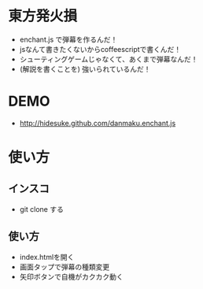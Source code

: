 東方発火損
==========

* enchant.js で弾幕を作るんだ！
* jsなんて書きたくないからcoffeescriptで書くんだ！
* シューティングゲームじゃなくて、あくまで弾幕なんだ！
* (解説を書くことを) 強いられているんだ！

DEMO
=====

* http://hidesuke.github.com/danmaku.enchant.js

使い方
======

インスコ
--------

* git clone する

使い方
-----

* index.htmlを開く
* 画面タップで弾幕の種類変更
* 矢印ボタンで自機がカクカク動く
